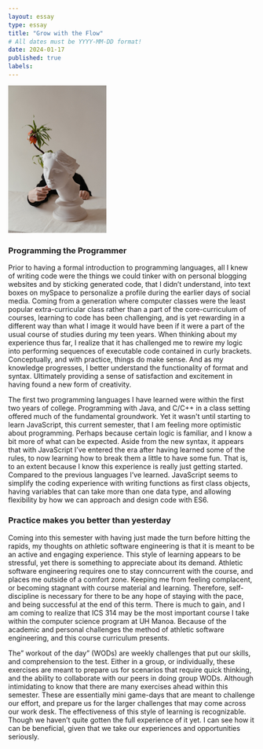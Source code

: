 ```yaml
---
layout: essay
type: essay
title: "Grow with the Flow"
# All dates must be YYYY-MM-DD format!
date: 2024-01-17
published: true
labels:
---
```


<div class="text-center p-4">
  <img width="200px" 
       src="../img/grow.jpg" 
       class="img-thumbnail" >
</div>

### Programming the Programmer

Prior to having a formal introduction to programming languages, all I knew of writing code were the things we could tinker with on 
personal blogging websites and by sticking generated code, that I didn’t understand, into text boxes on mySpace to personalize a profile during the earlier days of social media. Coming from a generation where computer classes were the least popular extra-curricular class rather than a part of the core-curriculum of courses, learning to code has been challenging, and is yet rewarding in a different way than what I image it would have been if it were a part of the usual course of studies during my teen years. When thinking about my experience thus far, I realize that it has challenged me to rewire my logic into performing sequences of executable code contained in curly brackets. Conceptually, and with practice, things do make sense. And as my knowledge progresses, I better understand the functionality of format and syntax. Ultimately providing a sense of satisfaction and excitement in having found a new form of creativity.

The first two programming languages I have learned were within the first two years of college. Programming with Java, and C/C++ in a class setting offered much of the fundamental groundwork. Yet it wasn't until starting to learn JavaScript, this current semester, that I am feeling more optimistic about programming. Perhaps because certain logic is familiar, and I know a bit more of what can be expected. Aside from the new syntax, it appears that with JavaScript I’ve entered the era after having learned some of the rules, to now learning how to break them a little to have some fun. That is, to an extent because I know this experience is really just getting started. Compared to the previous languages I’ve learned. JavaScript seems to simplify the coding experience with writing functions as first class objects, having variables that can take more than one data type, and allowing flexibility by how we can approach and design code with ES6.

### Practice makes you better than yesterday

Coming into this semester with having just made the turn before hitting the rapids, my thoughts on athletic software engineering is that it is meant to be an active and engaging experience. This style of learning appears to be stressful, yet there is something to appreciate about its demand. Athletic software engineering requires one to stay conncurrent with the course, and places me outside of a comfort zone. Keeping me from feeling complacent, or becoming stagnant with course material and learning. Therefore, self-discipline is necessary for there to be any hope of staying with the pace, and being successful at the end of this term. There is much to gain, and I am coming to realize that ICS 314 may be the most important course I take within the computer science program at UH Manoa. Because of the academic and personal challenges the method of athletic software engineering, and this course curriculum presents.

The” workout of the day” (WODs) are weekly challenges that put our skills, and comprehension to the test. Either in a group, or individually, these exercises are meant to prepare us for scenarios that require quick thinking, and the ability to collaborate with our peers in doing group WODs. Although intimidating to know that there are many exercises ahead within this semester. These are essentially mini game-days that are meant to challenge our effort, and prepare us for the larger challenges that may come across our work desk. The effectiveness of this style of learning is recognizable. Though we haven’t quite gotten the full experience of it yet. I can see how it can be beneficial, given that we take our experiences and opportunities seriously.
